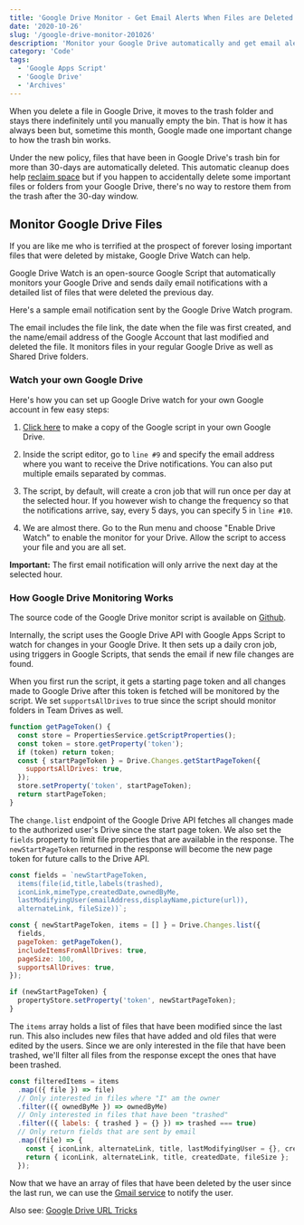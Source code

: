 ```yaml
---
title: 'Google Drive Monitor - Get Email Alerts When Files are Deleted in your Drive'
date: '2020-10-26'
slug: '/google-drive-monitor-201026'
description: 'Monitor your Google Drive automatically and get email alerts when important files and folders are deleted from your Google Drive. You can also watch file activity in Shared Drives'
category: 'Code'
tags:
  - 'Google Apps Script'
  - 'Google Drive'
  - 'Archives'
---
```


When you delete a file in Google Drive, it moves to the trash folder and stays there indefinitely until you manually empty the bin. That is how it has always been but, sometime this month, Google made one important change to how the trash bin works.

Under the new policy, files that have been in Google Drive's trash bin for more than 30-days are automatically deleted. This automatic cleanup does help [reclaim space](/internet/google-drive-sort-files-by-size/28745/) but if you happen to accidentally delete some important files or folders from your Google Drive, there's no way to restore them from the trash after the 30-day window.

## Monitor Google Drive Files

If you are like me who is terrified at the prospect of forever losing important files that were deleted by mistake, Google Drive Watch can help.

Google Drive Watch is an open-source Google Script that automatically monitors your Google Drive and sends daily email notifications with a detailed list of files that were deleted the previous day.

Here's a sample email notification sent by the Google Drive Watch program.

The email includes the file link, the date when the file was first created, and the name/email address of the Google Account that last modified and deleted the file. It monitors files in your regular Google Drive as well as Shared Drive folders.

### Watch your own Google Drive

Here's how you can set up Google Drive watch for your own Google account in few easy steps:

1. [Click here](https://script.google.com/d/1QMFT2NJV3xybqqYeRWdrr8aWPlUY4b7A0q3yy4UruckkscilOkhYZL-d/edit?newcopy=true) to make a copy of the Google script in your own Google Drive.

2. Inside the script editor, go to `line #9` and specify the email address where you want to receive the Drive notifications. You can also put multiple emails separated by commas.

3. The script, by default, will create a cron job that will run once per day at the selected hour. If you however wish to change the frequency so that the notifications arrive, say, every 5 days, you can specify 5 in `line #10`.

4. We are almost there. Go to the Run menu and choose "Enable Drive Watch" to enable the monitor for your Drive. Allow the script to access your file and you are all set.

**Important:** The first email notification will only arrive the next day at the selected hour.

### How Google Drive Monitoring Works

The source code of the Google Drive monitor script is available on [Github](https://github.com/labnol/code/tree/master/google-apps-script/google-drive-watch).

Internally, the script uses the Google Drive API with Google Apps Script to watch for changes in your Google Drive. It then sets up a daily cron job, using triggers in Google Scripts, that sends the email if new file changes are found.

When you first run the script, it gets a starting page token and all changes made to Google Drive after this token is fetched will be monitored by the script. We set `supportsAllDrives` to true since the script should monitor folders in Team Drives as well.

```javascript
function getPageToken() {
  const store = PropertiesService.getScriptProperties();
  const token = store.getProperty('token');
  if (token) return token;
  const { startPageToken } = Drive.Changes.getStartPageToken({
    supportsAllDrives: true,
  });
  store.setProperty('token', startPageToken);
  return startPageToken;
}
```

The `change.list` endpoint of the Google Drive API fetches all changes made to the authorized user's Drive since the start page token. We also set the `fields` property to limit file properties that are available in the response. The `newStartPageToken` returned in the response will become the new page token for future calls to the Drive API.

```javascript
const fields = `newStartPageToken,
  items(file(id,title,labels(trashed),
  iconLink,mimeType,createdDate,ownedByMe,
  lastModifyingUser(emailAddress,displayName,picture(url)),
  alternateLink, fileSize))`;

const { newStartPageToken, items = [] } = Drive.Changes.list({
  fields,
  pageToken: getPageToken(),
  includeItemsFromAllDrives: true,
  pageSize: 100,
  supportsAllDrives: true,
});

if (newStartPageToken) {
  propertyStore.setProperty('token', newStartPageToken);
}
```

The `items` array holds a list of files that have been modified since the last run. This also includes new files that have added and old files that were edited by the users. Since we are only interested in the file that have been trashed, we'll filter all files from the response except the ones that have been trashed.

```javascript
const filteredItems = items
  .map(({ file }) => file)
  // Only interested in files where "I" am the owner
  .filter(({ ownedByMe }) => ownedByMe)
  // Only interested in files that have been "trashed"
  .filter(({ labels: { trashed } = {} }) => trashed === true)
  // Only return fields that are sent by email
  .map((file) => {
    const { iconLink, alternateLink, title, lastModifyingUser = {}, createdDate, fileSize } = file;
    return { iconLink, alternateLink, title, createdDate, fileSize };
  });
```

Now that we have an array of files that have been deleted by the user since the last run, we can use the [Gmail service](/topic/gmail) to notify the user.

Also see: [Google Drive URL Tricks](/internet/direct-links-for-google-drive/28356/)
